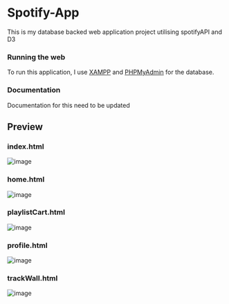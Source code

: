# Spotify-App
This is my database backed web application project utilising spotifyAPI and D3

### Running the web
To run this application, I use [XAMPP](https://www.apachefriends.org/) and [PHPMyAdmin](https://www.phpmyadmin.net/) for the database.

### Documentation
Documentation for this need to be updated 

## Preview

### index.html
![image](https://github.com/patrick-ed/Spotify-App/assets/131492545/89ad53ad-ad94-4f24-bb57-e638788d100b)


### home.html
![image](https://github.com/patrick-ed/Spotify-App/assets/131492545/65b449c3-7463-4ebe-871a-91d6410220e3)


### playlistCart.html
![image](https://github.com/patrick-ed/Spotify-App/assets/131492545/3e6af2b8-6aea-4df5-8545-40fc9348f662)


### profile.html
![image](https://github.com/patrick-ed/Spotify-App/assets/131492545/aff2f621-09a3-47bb-a709-36cffadced80)


### trackWall.html
![image](https://github.com/patrick-ed/Spotify-App/assets/131492545/4dafaf7b-4372-41f6-98a3-51c414f7610a)











